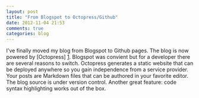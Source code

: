```yaml
---
layout: post
title: "From Blogspot to Octopress/Github"
date: 2012-11-04 21:53
comments: true
categories: blog
---
```


I've finally moved my blog from Blogspot to Github pages. The blog is now powered by [Octopress] [1]. Blogspot was convient but for a developer there are several reasons to switch. Octopress generates a static website that can be deployed anywhere so you gain independence from a service provider. Your posts are Markdown files that can be authored in your favorite editor. The blog source is under version control. Another great feature: code syntax highlighting works out of the box.

[1]: http://octopress.org/ "Octopress"
